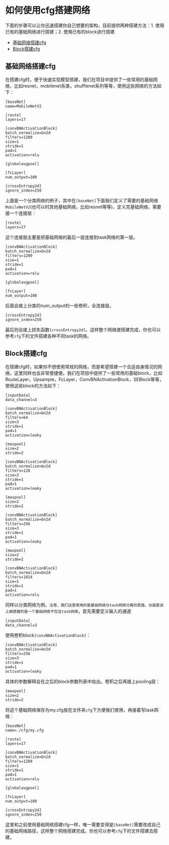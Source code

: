 # 如何使用cfg搭建网络
下面的步骤可以让你迅速搭建你自己想要的架构，目前提供两种搭建方法：1. 使用已有的基础网络进行搭建；2. 使用已有的block进行搭建

* [基础网络搭建cfg](#基础网络搭建cfg)
* [Block搭建cfg](#Block搭建cfg)

## 基础网络搭建cfg

在搭建cfg时，便于快速实现模型搭建，我们在项目中提供了一些常用的基础网络，比如resnet，mobilenet系类，shufflenet系列等等，使用这些网络的方法如下：
```
[baseNet]
name=MobileNetV2

[route]
layers=17

[convBNActivationBlock]
batch_normalize=bn2d
filters=1280
size=1
stride=1
pad=1
activation=relu

[globalavgpool]

[fcLayer]
num_output=100

[crossEntropy2d]
ignore_index=250
```
上面是一个分类网络的例子，其中在`[baseNet]`下面我们定义了需要的基础网络`MobileNetV2`(也可以时其他基础网络，比如resnet等等)，定义完基础网络，需要接一个连接层：
```
[route]
layers=17
```
这个连接层主要是把基础网络的最后一层连接到task网络的第一层。
```
[convBNActivationBlock]
batch_normalize=bn2d
filters=1280
size=1
stride=1
pad=1
activation=relu

[globalavgpool]

[fcLayer]
num_output=100
```
后面会接上分类的num_output的一些卷积，全连接层。
```
[crossEntropy2d]
ignore_index=250
```
最后则会接上损失函数`[crossEntropy2d]`。这样整个网络便搭建完成，你也可以参考`cfg`下的文件搭建各种不同task的网络。

## Block搭建cfg
在搭建cfg时，如果你不想使用常规的网络，而是希望搭建一个合适自身情况的网络，这里同样也会非常便捷便。我们在项目中提供了一些常用的基础block，比如RouteLayer，Upsample，FcLayer，ConvBNActivationBlock，SEBlock等等，使用这些block的方法如下：
```
[inputData]
data_channel=3

[convBNActivationBlock]
batch_normalize=bn2d
filters=64
size=3
stride=1
pad=1
activation=leaky

[maxpool]
size=2
stride=2

[convBNActivationBlock]
batch_normalize=bn2d
filters=128
size=3
stride=1
pad=1
activation=leaky

[maxpool]
size=2
stride=2

[convBNActivationBlock]
batch_normalize=bn2d
filters=256
size=3
stride=1
pad=1
activation=leaky

[maxpool]
size=2
stride=2

[convBNActivationBlock]
batch_normalize=bn2d
filters=1024
size=1
stride=1
pad=1
activation=relu
```
同样以分类网络为例，`注意，我们这里使用的是基础网络与task网络分离的思路，也就是说上面搭建的是一个基础网络不包含task网络`，首先需要定义输入的通道
```
[inputData]
data_channel=3
```
使用卷积block`[convBNActivationBlock]`：
```
[convBNActivationBlock]
batch_normalize=bn2d
filters=256
size=3
stride=1
pad=1
activation=leaky
```
具体的参数解释会在之后的block参数列表中给出。卷积之后再接上pooling层：
```
[maxpool]
size=2
stride=2
```
将这个基础网络保存为my.cfg放在文件夹`cfg`下方便我们使用，再接着写task网络：
```
[baseNet]
name=./cfg/my.cfg

[route]
layers=17

[convBNActivationBlock]
batch_normalize=bn2d
filters=1280
size=1
stride=1
pad=1
activation=relu

[globalavgpool]

[fcLayer]
num_output=100

[crossEntropy2d]
ignore_index=250
```
这里和之前使用基础网络搭建cfg一样，唯一需要变得是`[baseNet]`需要改成自己的基础网络路径，这样整个网络搭建完成。你也可以参考`cfg`下的文件搭建去搭建。
